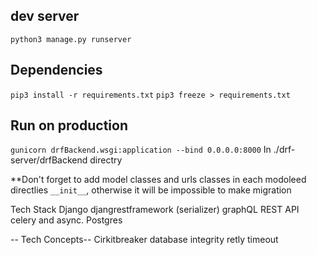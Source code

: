 
## dev server
`python3 manage.py runserver`

## Dependencies
`pip3 install -r requirements.txt`
`pip3 freeze > requirements.txt`


## Run on production
`gunicorn drfBackend.wsgi:application --bind 0.0.0.0:8000`
In ./drf-server/drfBackend directry

**Don't forget to add model classes and urls classes in each modoleed directlies `__init__`, otherwise it will be impossible to make migration


Tech Stack
Django
djangrestframework (serializer)
graphQL
REST API
celery and async.
Postgres

-- Tech Concepts--
Cirkitbreaker
database integrity
retly
timeout